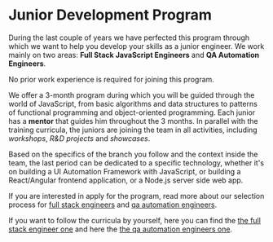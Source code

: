 # Junior Development Program
During the last couple of years we have perfected this program through which we want to help you develop your skills as a junior engineer. We work mainly on two areas: **Full Stack JavaScript Engineers** and **QA Automation Engineers**.

No prior work experience is required for joining this program.

We offer a 3-month program during which you will be guided through the world of JavaScript, from basic algorithms and data structures to patterns of functional programming and object-oriented programming. Each junior has a **mentor** that guides him throughout the 3 months. In parallel with the training curricula, the juniors are joining the team in all activities, including *workshops*, *R&D projects* and *showcases*. 

Based on the specifics of the branch you follow and the context inside the team, the last period can be dedicated to a specific technology, whether it's on building a UI Automation Framework with JavaScript, or building a React/Angular frontend application, or a Node.js server side web app.

If you are interested in apply for the program, read more about our selection process for [full stack engineers](https://github.com/FortechRomania/js-team-showcase/blob/master/we-train/junior-development-program/dev-selection-process.md) and [qa automation engineers](https://github.com/FortechRomania/js-team-showcase/blob/master/we-train/junior-development-program/qa-selection-process.md). 

If you want to follow the curricula by yourself, here you can find the [the full stack engineer one](https://github.com/FortechRomania/js-team-showcase/tree/master/we-train/junior-development-program/full-stack) and here the [the qa automation engineers one](https://github.com/FortechRomania/js-team-showcase/tree/master/we-train/junior-development-program/qa-automation).
